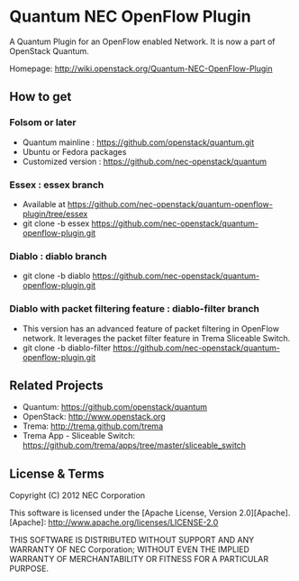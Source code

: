 Quantum NEC OpenFlow Plugin
===========================
A Quantum Plugin for an OpenFlow enabled Network. It is now a part of OpenStack Quantum.

Homepage: http://wiki.openstack.org/Quantum-NEC-OpenFlow-Plugin

How to get
----------

### Folsom or later
  * Quantum mainline : https://github.com/openstack/quantum.git
  * Ubuntu or Fedora packages
  * Customized version : https://github.com/nec-openstack/quantum

### Essex : **essex** branch
  * Available at https://github.com/nec-openstack/quantum-openflow-plugin/tree/essex
  * git clone -b essex https://github.com/nec-openstack/quantum-openflow-plugin.git

### Diablo : **diablo** branch
  * git clone -b diablo https://github.com/nec-openstack/quantum-openflow-plugin.git

### Diablo with packet filtering feature : **diablo-filter** branch
  * This version has an advanced feature of packet filtering in OpenFlow network.
    It leverages the packet filter feature in Trema Sliceable Switch.
  * git clone -b diablo-filter https://github.com/nec-openstack/quantum-openflow-plugin.git

Related Projects
----------------

* Quantum: https://github.com/openstack/quantum
* OpenStack: http://www.openstack.org
* Trema: http://trema.github.com/trema
* Trema App - Sliceable Switch:
  https://github.com/trema/apps/tree/master/sliceable_switch

License & Terms
---------------

Copyright (C) 2012 NEC Corporation

This software is licensed under the [Apache License, Version 2.0][Apache].
[Apache]: http://www.apache.org/licenses/LICENSE-2.0

THIS SOFTWARE IS DISTRIBUTED WITHOUT SUPPORT AND ANY WARRANTY OF
NEC Corporation; WITHOUT EVEN THE IMPLIED WARRANTY OF MERCHANTABILITY OR
FITNESS FOR A PARTICULAR PURPOSE.
